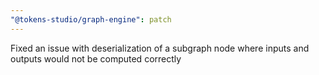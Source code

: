 ```yaml
---
"@tokens-studio/graph-engine": patch
---
```


Fixed an issue with deserialization of a subgraph node where inputs and outputs would not be computed correctly

